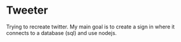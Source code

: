 # Tweeter
Trying to recreate twitter. My main goal is to create a sign in where it connects to a database (sql) and use nodejs.
